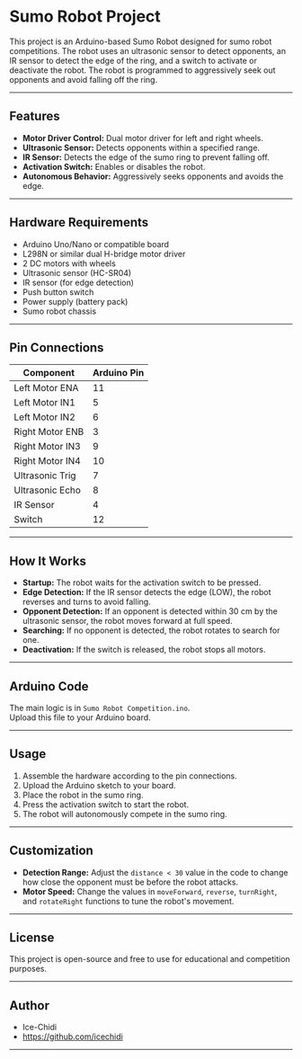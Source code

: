 # Sumo Robot Project

This project is an Arduino-based Sumo Robot designed for sumo robot competitions. The robot uses an ultrasonic sensor to detect opponents, an IR sensor to detect the edge of the ring, and a switch to activate or deactivate the robot. The robot is programmed to aggressively seek out opponents and avoid falling off the ring.

---

## Features

- **Motor Driver Control:** Dual motor driver for left and right wheels.
- **Ultrasonic Sensor:** Detects opponents within a specified range.
- **IR Sensor:** Detects the edge of the sumo ring to prevent falling off.
- **Activation Switch:** Enables or disables the robot.
- **Autonomous Behavior:** Aggressively seeks opponents and avoids the edge.

---

## Hardware Requirements

- Arduino Uno/Nano or compatible board
- L298N or similar dual H-bridge motor driver
- 2 DC motors with wheels
- Ultrasonic sensor (HC-SR04)
- IR sensor (for edge detection)
- Push button switch
- Power supply (battery pack)
- Sumo robot chassis

---

## Pin Connections

| Component         | Arduino Pin |
|-------------------|-------------|
| Left Motor ENA    | 11          |
| Left Motor IN1    | 5           |
| Left Motor IN2    | 6           |
| Right Motor ENB   | 3           |
| Right Motor IN3   | 9           |
| Right Motor IN4   | 10          |
| Ultrasonic Trig   | 7           |
| Ultrasonic Echo   | 8           |
| IR Sensor         | 4           |
| Switch            | 12          |

---

## How It Works

- **Startup:** The robot waits for the activation switch to be pressed.
- **Edge Detection:** If the IR sensor detects the edge (LOW), the robot reverses and turns to avoid falling.
- **Opponent Detection:** If an opponent is detected within 30 cm by the ultrasonic sensor, the robot moves forward at full speed.
- **Searching:** If no opponent is detected, the robot rotates to search for one.
- **Deactivation:** If the switch is released, the robot stops all motors.

---

## Arduino Code

The main logic is in `Sumo Robot Competition.ino`.  
Upload this file to your Arduino board.

---

## Usage

1. Assemble the hardware according to the pin connections.
2. Upload the Arduino sketch to your board.
3. Place the robot in the sumo ring.
4. Press the activation switch to start the robot.
5. The robot will autonomously compete in the sumo ring.

---

## Customization

- **Detection Range:** Adjust the `distance < 30` value in the code to change how close the opponent must be before the robot attacks.
- **Motor Speed:** Change the values in `moveForward`, `reverse`, `turnRight`, and `rotateRight` functions to tune the robot's movement.

---

## License

This project is open-source and free to use for educational and competition purposes.

---

## Author

- Ice-Chidi
- https://github.com/icechidi

---